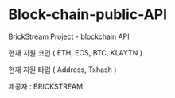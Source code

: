 # Block-chain-public-API
BrickStream Project - blockchain API


현재 지원 코인 ( ETH, EOS, BTC, KLAYTN )

현재 지원 타입 ( Address, Txhash )

제공자 : BRICKSTREAM
